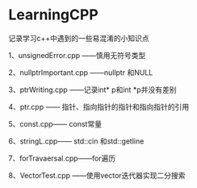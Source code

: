 # LearningCPP

记录学习c++中遇到的一些易混淆的小知识点

1、unsignedError.cpp ——慎用无符号类型

2、nullptrImportant.cpp ——nullptr 和NULL

3、ptrWriting.cpp ——记录int* p和int *p并没有差别

4、ptr.cpp —— 指针、指向指针的指针和指向指针的引用

5、const.cpp—— const常量

6、stringL.cpp—— std::cin 和std::getline

7、forTravaersal.cpp——for遍历

8、VectorTest.cpp ——使用vector迭代器实现二分搜索